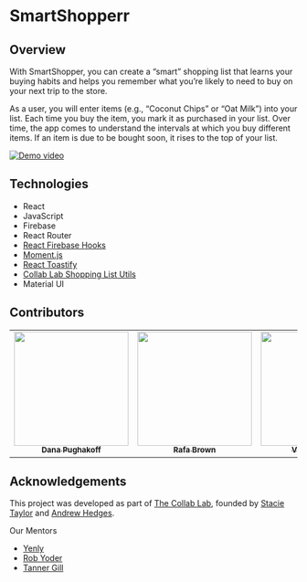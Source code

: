 # SmartShopperr


## Overview
With SmartShopper, you can create a “smart” shopping list that learns your buying habits and helps you remember what you’re likely to need to buy on your next trip to the store.

As a user, you will enter items (e.g., “Coconut Chips” or “Oat Milk”) into your list. Each time you buy the item, you mark it as purchased in your list. Over time, the app comes to understand the intervals at which you buy different items. If an item is due to be bought soon, it rises to the top of your list.

 [![Demo video](https://img.youtube.com/vi/mKIarSL-d3A/0.jpg)](https://youtu.be/mKIarSL-d3A)
 



## Technologies
 - React
 - JavaScript
 - Firebase 
 - React Router
 - [React Firebase Hooks](https://github.com/CSFrequency/react-firebase-hooks)
 - [Moment.js](https://momentjs.com/)
 - [React Toastify](https://www.npmjs.com/package/react-toastify)
 - [Collab Lab Shopping List Utils](https://www.npmjs.com/package/@the-collab-lab/shopping-list-utils)
 - Material UI

## Contributors
<table>
  <tr>
    <td align="center">
      <a href="https://github.com/danainjax">
        <img src="https://avatars.githubusercontent.com/u/67841237?v=4" width="200px;" alt=""/><br/>
        <sub><b>Dana Pughakoff</b></sub>
      </a>         
    </td>
  <td align="center">
      <a href="https://github.com/sanrafa">
        <img src="https://avatars.githubusercontent.com/u/82783679?v=4" width="200px;" alt=""/><br/><sub><b>Rafa Brown</b></sub>
      </a>         
    </td>
    <td align="center">
        <a href="https://github.com/vividavila98">
            <img src="https://avatars.githubusercontent.com/u/46573212?v=4" width="200px;" alt=""/><br/>
            <sub><b>Viviana Davila</b></sub>
        </a>         
    </td>
    <td align="center">
        <a href="https://github.com/devaratpatel">
            <img src="https://avatars.githubusercontent.com/u/76231436?v=4" width="200px;" alt=""/><br/>
            <sub><b>Devarat Patel</b></sub>
        </a>         
    </td>
  </tr>
</table>


## Acknowledgements
This project was developed as part of [The Collab Lab](https://the-collab-lab.codes/), founded by [Stacie Taylor](https://github.com/stacietaylorcima) and [Andrew Hedges](https://github.com/segdeha).

Our Mentors
 - [Yenly](https://github.com/yenly)
 - [Rob Yoder](https://github.com/robyoder)
 - [Tanner Gill](https://github.com/tannaurus)







